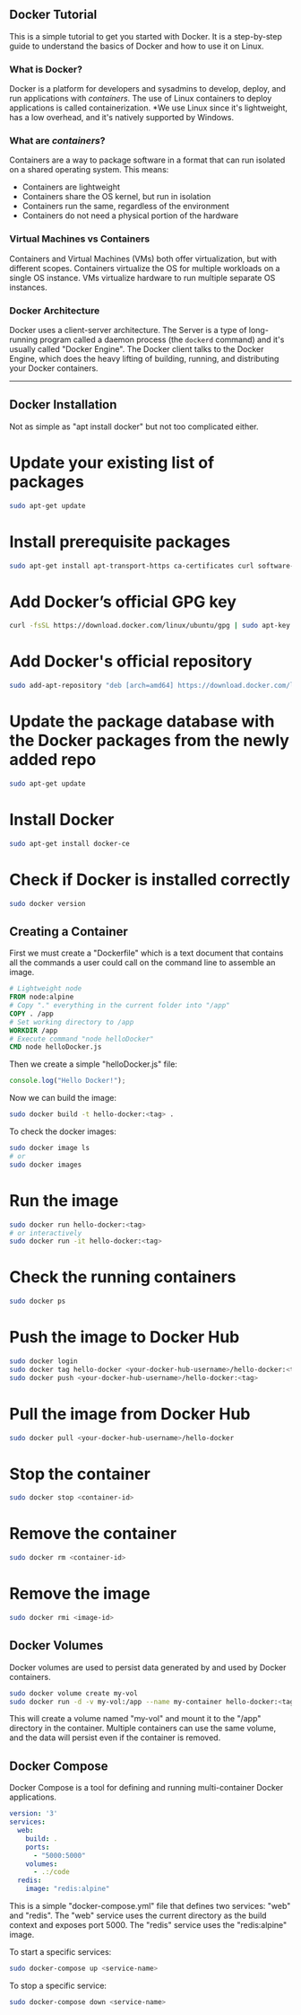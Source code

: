 ## Docker Tutorial ##
This is a simple tutorial to get you started with Docker. 
It is a step-by-step guide to  understand the basics of Docker and how to use it on Linux.

### What is Docker? ###
Docker is a platform for developers and sysadmins to develop, deploy, and run applications with *containers*.
The use of Linux containers to deploy applications is called containerization.
*We use Linux since it's lightweight, has a low overhead, and it's natively supported by Windows. 
### What are *containers*? ###
Containers are a way to package software in a format that can run isolated on a shared operating system.
This means:
- Containers are lightweight
- Containers share the OS kernel, but run in isolation
- Containers run the same, regardless of the environment
- Containers do not need a physical portion of the hardware
### Virtual Machines vs Containers ###
Containers and Virtual Machines (VMs) both offer virtualization, but with different scopes.
Containers virtualize the OS for multiple workloads on a single OS instance.
VMs virtualize hardware to run multiple separate OS instances.
### Docker Architecture ###
Docker uses a client-server architecture. 
The Server is a type of long-running program called a daemon process (the `dockerd` command) and it's usually called "Docker Engine".
The Docker client talks to the Docker Engine, which does the heavy lifting of building, running, and distributing your Docker containers.

---
## Docker Installation ##
Not as simple as "apt install docker" but not too complicated either.
# Update your existing list of packages
```bash
sudo apt-get update
```

# Install prerequisite packages
```bash
sudo apt-get install apt-transport-https ca-certificates curl software-properties-common
```

# Add Docker’s official GPG key
```bash
curl -fsSL https://download.docker.com/linux/ubuntu/gpg | sudo apt-key add -
```

# Add Docker's official repository
```bash
sudo add-apt-repository "deb [arch=amd64] https://download.docker.com/linux/ubuntu $(lsb_release -cs) stable"
```

# Update the package database with the Docker packages from the newly added repo
```bash
sudo apt-get update
```

# Install Docker
```bash
sudo apt-get install docker-ce
```

# Check if Docker is installed correctly
```bash
sudo docker version
```

## Creating a Container ##
First we must create a "Dockerfile" which is a text document that contains all the commands a user could call on the command line to assemble an image.

```Dockerfile
# Lightweight node
FROM node:alpine
# Copy "." everything in the current folder into "/app"
COPY . /app
# Set working directory to /app
WORKDIR /app
# Execute command "node helloDocker"
CMD node helloDocker.js
```

Then we create a simple "helloDocker.js" file:
```javascript
console.log("Hello Docker!");
```

Now we can build the image:
```bash
sudo docker build -t hello-docker:<tag> .
```

To check the docker images:
```bash
sudo docker image ls
# or
sudo docker images
```
# Run the image
```bash
sudo docker run hello-docker:<tag>
# or interactively
sudo docker run -it hello-docker:<tag>
```

# Check the running containers
```bash
sudo docker ps
```

# Push the image to Docker Hub
```bash
sudo docker login
sudo docker tag hello-docker <your-docker-hub-username>/hello-docker:<tag>
sudo docker push <your-docker-hub-username>/hello-docker:<tag>
```

# Pull the image from Docker Hub
```bash
sudo docker pull <your-docker-hub-username>/hello-docker
```

# Stop the container
```bash
sudo docker stop <container-id>
```

# Remove the container
```bash
sudo docker rm <container-id>
```

# Remove the image
```bash
sudo docker rmi <image-id>
```

## Docker Volumes ##
Docker volumes are used to persist data generated by and used by Docker containers.
```bash
sudo docker volume create my-vol
sudo docker run -d -v my-vol:/app --name my-container hello-docker:<tag>
```
This will create a volume named "my-vol" and mount it to the "/app" directory in the container.
Multiple containers can use the same volume, and the data will persist even if the container is removed.

## Docker Compose ##
Docker Compose is a tool for defining and running multi-container Docker applications.
```yaml
version: '3'
services:
  web:
    build: .
    ports:
      - "5000:5000"
    volumes:
      - .:/code
  redis:
    image: "redis:alpine"
```
This is a simple "docker-compose.yml" file that defines two services: "web" and "redis".
The "web" service uses the current directory as the build context and exposes port 5000.
The "redis" service uses the "redis:alpine" image.

To start a specific services:
```bash
sudo docker-compose up <service-name>
```

To stop a specific service:
```bash
sudo docker-compose down <service-name>
```
